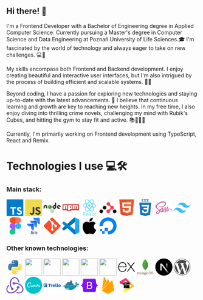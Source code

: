## Hi there! 👋

I'm a Frontend Developer with a Bachelor of Engineering degree in Applied Computer Science. Currently pursuing a Master's degree in Computer Science and Data Engineering at Poznań University of Life Sciences.🎓 I'm fascinated by the world of technology and always eager to take on new challenges. 💻💪

My skills encompass both Frontend and Backend development. I enjoy creating beautiful and interactive user interfaces, but I'm also intrigued by the process of building efficient and scalable systems. 🌟🚀

Beyond coding, I have a passion for exploring new technologies and staying up-to-date with the latest advancements. 🌱 I believe that continuous learning and growth are key to reaching new heights. In my free time, I also enjoy diving into thrilling crime novels, challenging my mind with Rubik's Cubes, and hitting the gym to stay fit and active. 📚🧩🏋️‍♀️

Currently, I'm primarily working on Frontend development using TypeScript, React and Remix.
# Technologies I use 💻🛠️
<div>
    <h3>Main stack:</h3>
    <img src="https://github.com/devicons/devicon/blob/master/icons/typescript/typescript-original.svg" title="TypeScript" alt="TypeScript" width="45" height="45"/>
    <img src="https://github.com/devicons/devicon/blob/master/icons/javascript/javascript-original.svg" title="JavaScript" alt="JavaScript" width="45" height="45"/>
    <img src="https://github.com/devicons/devicon/blob/master/icons/nodejs/nodejs-original-wordmark.svg" title="NodeJS" alt="NodeJS" width="45" height="45"/>
    <img src="https://github.com/devicons/devicon/blob/master/icons/npm/npm-original-wordmark.svg" title="NPM" alt="NPM<" width="45" height="45"/>
    <img src="https://github.com/devicons/devicon/blob/master/icons/react/react-original-wordmark.svg" title="React" alt="React" width="45" height="45"/>
    <img src="https://github.com/devicons/devicon/blob/master/icons/reactrouter/reactrouter-original.svg" title="React Router" alt="React Router" width="45" height="45"/>
    <img src="https://github.com/devicons/devicon/blob/master/icons/html5/html5-original.svg" title="HTML5" alt="HTML5" width="45" height="45"/>
    <img src="https://github.com/devicons/devicon/blob/master/icons/css3/css3-plain-wordmark.svg" title="CSS3" alt="CSS3" width="45" height="45"/>
    <img src="https://github.com/devicons/devicon/blob/master/icons/sass/sass-original.svg" title="Sass" alt="Sass" width="45" height="45"/>
    <img src="https://github.com/devicons/devicon/blob/master/icons/tailwindcss/tailwindcss-original.svg" title="Tailwindcss" alt="Tailwindcss" width="45" height="45"/>
    <img src="https://github.com/devicons/devicon/blob/master/icons/figma/figma-original.svg" title="Figma" alt="Figma" width="45" height="45"/>
    <img src="https://github.com/devicons/devicon/blob/master/icons/jira/jira-original-wordmark.svg" title="Jira" alt="Jira" width="45" height="45"/>
    <img src="https://github.com/devicons/devicon/blob/master/icons/git/git-original.svg" title="Git" alt="Git" width="45" height="45"/>
    <img src="https://github.com/devicons/devicon/blob/master/icons/vscode/vscode-original.svg" title="Visual Studio Code" alt="Visual Studio Code" width="45" height="45"/>
    <img src="https://github.com/devicons/devicon/blob/master/icons/apple/apple-original.svg" title="MacOS" alt="MacOS" width="45" height="45"/>
    <img src="https://github.com/devicons/devicon/blob/master/icons/digitalocean/digitalocean-original.svg" title="Digital Ocean" alt="Digital Ocean" width="45" height="45"/>
</div>
<div>
    <h3>Other known technologies:</h3>
    <img src="https://github.com/devicons/devicon/blob/master/icons/python/python-original.svg" title="Python" alt="Python" width="45" height="45"/>
    <img src="https://cdn.jsdelivr.net/gh/devicons/devicon/icons/c/c-original.svg" title="" alt="" width="45" height="45"/>
    <img src="https://cdn.jsdelivr.net/gh/devicons/devicon/icons/csharp/csharp-original.svg" title="" alt="" width="45" height="45"/>
    <img src="https://cdn.jsdelivr.net/gh/devicons/devicon/icons/cplusplus/cplusplus-original.svg" title="" alt="" width="45" height="45"/>
    <img src="https://cdn.jsdelivr.net/gh/devicons/devicon/icons/kotlin/kotlin-original.svg" title="" alt="" width="45" height="45"/>
    <img src="https://cdn.jsdelivr.net/gh/devicons/devicon/icons/php/php-original.svg" title="" alt="" width="45" height="45"/>
    <img src="https://github.com/devicons/devicon/blob/master/icons/express/express-original.svg" title="Express.js" alt="Express.js" width="45" height="45"/>
    <img src="https://github.com/devicons/devicon/blob/master/icons/mongodb/mongodb-original-wordmark.svg" title="MongoDB" alt="MondoDB" width="45" height="45"/>
    <img src="https://github.com/devicons/devicon/blob/master/icons/nextjs/nextjs-original.svg" title="Next.js" alt="Next.js" width="45" height="45"/>
    <img src="https://github.com/devicons/devicon/blob/master/icons/wordpress/wordpress-plain.svg" title="Wordpress" alt="Wordpress" width="45" height="45"/>
    <img src="https://github.com/devicons/devicon/blob/master/icons/redux/redux-original.svg" title="Redux" alt="Redux" width="45" height="45"/>
    <img src="https://github.com/devicons/devicon/blob/master/icons/canva/canva-original.svg" title="Canva" alt="Canva" width="45" height="45"/>
    <img src="https://github.com/devicons/devicon/blob/master/icons/trello/trello-plain-wordmark.svg" title="Trello" alt="Trello" width="45" height="45"/>
    <img src="https://github.com/devicons/devicon/blob/master/icons/docker/docker-original.svg" title="Docker" alt="Docker" width="45" height="45"/>
    <img src="https://github.com/devicons/devicon/blob/master/icons/bootstrap/bootstrap-original.svg" title="Bootstrap" alt="Bootstrap" width="45" height="45"/>
    <img src="https://github.com/devicons/devicon/blob/master/icons/firebase/firebase-plain.svg" title="Firebase" alt="Firebase" width="45" height="45"/>
    <img src="https://github.com/devicons/devicon/blob/master/icons/jetbrains/jetbrains-original.svg" title="Jetbrains" alt="Jetbrains" width="45" height="45"/>
</div>
